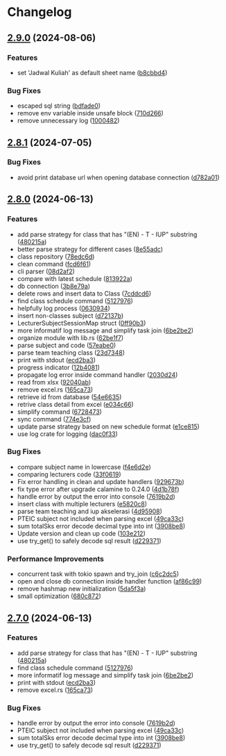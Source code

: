 # Changelog

## [2.9.0](https://github.com/albugowy15/auto-frs-schedule/compare/v2.8.1...v2.9.0) (2024-08-06)


### Features

* set 'Jadwal Kuliah' as default sheet name ([b8cbbd4](https://github.com/albugowy15/auto-frs-schedule/commit/b8cbbd449d081af6d26cebdf2f523b1feb344426))


### Bug Fixes

* escaped sql string ([bdfade0](https://github.com/albugowy15/auto-frs-schedule/commit/bdfade06a552bfe7a93326c52e7c674636b24b6a))
* remove env variable inside unsafe block ([710d266](https://github.com/albugowy15/auto-frs-schedule/commit/710d266eeb8d1a33b948f5b46ce89b95beda82ce))
* remove unnecessary log ([1000482](https://github.com/albugowy15/auto-frs-schedule/commit/10004826cf62a01adabbb49a3a9906a3a7392e48))

## [2.8.1](https://github.com/albugowy15/auto-frs-schedule/compare/v2.8.0...v2.8.1) (2024-07-05)


### Bug Fixes

* avoid print database url when opening database connection ([d782a01](https://github.com/albugowy15/auto-frs-schedule/commit/d782a013187608c413a41144761caf0ae14d59ad))

## [2.8.0](https://github.com/albugowy15/auto-frs-schedule/compare/v2.7.0...v2.8.0) (2024-06-13)


### Features

* add parse strategy for class that has "(EN) - T - IUP" substring ([480215a](https://github.com/albugowy15/auto-frs-schedule/commit/480215ac52dc9f7b6592a77abbe50d73b9b0ada2))
* better parse strategy for different cases ([8e55adc](https://github.com/albugowy15/auto-frs-schedule/commit/8e55adc4ead6e7cea183e7c9c1e0d1df00377d55))
* class repository ([78edc6d](https://github.com/albugowy15/auto-frs-schedule/commit/78edc6d71069e23cc0bb74ab637c937bcb5ef6c5))
* clean command ([fcd6f61](https://github.com/albugowy15/auto-frs-schedule/commit/fcd6f6165368f2da54622499ed380fe8c06a768c))
* cli parser ([08d2af2](https://github.com/albugowy15/auto-frs-schedule/commit/08d2af22fa56403df028ce40eef5c342c89c4b39))
* compare with latest schedule ([813922a](https://github.com/albugowy15/auto-frs-schedule/commit/813922aa4d0b84bcf449d481c36c3a7d731cdded))
* db connection ([3b8e79a](https://github.com/albugowy15/auto-frs-schedule/commit/3b8e79a289206e6a4ea2736bebcd096f59120d03))
* delete rows and insert data to Class ([7cddcd6](https://github.com/albugowy15/auto-frs-schedule/commit/7cddcd6114dae3ca14e55a8deb8b660e9d2d042f))
* find class schedule command ([5127976](https://github.com/albugowy15/auto-frs-schedule/commit/512797658d8576d4c2ea59846ee3ffc924a7927c))
* helpfully log process ([0630934](https://github.com/albugowy15/auto-frs-schedule/commit/06309347a47190448af09500336b1ecc63a6f4ae))
* insert non-classes subject ([d72137b](https://github.com/albugowy15/auto-frs-schedule/commit/d72137bc0848a85c059b17371529f2e45305d9cb))
* LecturerSubjectSessionMap struct ([0ff90b3](https://github.com/albugowy15/auto-frs-schedule/commit/0ff90b39deb2ff120c8d43af8651567d2d7a81a4))
* more informatif log message and simplify task join ([6be2be2](https://github.com/albugowy15/auto-frs-schedule/commit/6be2be26e36355700689cc151e1d4e387b40fde1))
* organize module with lib.rs ([62be1f7](https://github.com/albugowy15/auto-frs-schedule/commit/62be1f754acb1d56d606e1c7ee496616aceb7eb2))
* parse subject and code ([57eabe0](https://github.com/albugowy15/auto-frs-schedule/commit/57eabe046e2475148f1aad00c47a3076762835be))
* parse team teaching class ([23d7348](https://github.com/albugowy15/auto-frs-schedule/commit/23d7348af229324f760b69b4ecb986c29a1e0179))
* print with stdout ([ecd2ba3](https://github.com/albugowy15/auto-frs-schedule/commit/ecd2ba332fcc4bf7cffeff7e3ddf81e12754321b))
* progress indicator ([12b4081](https://github.com/albugowy15/auto-frs-schedule/commit/12b4081103d25fda397598da0cdf8ae831e3641b))
* propagate log error inside command handler ([2030d24](https://github.com/albugowy15/auto-frs-schedule/commit/2030d2445562e9d7f6b1f1727af1f1b0793b0367))
* read from xlsx ([92040ab](https://github.com/albugowy15/auto-frs-schedule/commit/92040ab71cfd3b9d93b545f00c141ef45d869e39))
* remove excel.rs ([165ca73](https://github.com/albugowy15/auto-frs-schedule/commit/165ca73dccc5bd24068b561bdbb01f7467917fda))
* retrieve id from database ([54e6635](https://github.com/albugowy15/auto-frs-schedule/commit/54e6635757ae25140badeab7a19a1c7360871ccb))
* retrive class detail from excel ([e034c66](https://github.com/albugowy15/auto-frs-schedule/commit/e034c666a87fba4ae415f5988fbbf5a42fbcab27))
* simplify command ([6728473](https://github.com/albugowy15/auto-frs-schedule/commit/67284732770971b8dbea488c040c6215fe9bafbe))
* sync command ([774e3cf](https://github.com/albugowy15/auto-frs-schedule/commit/774e3cf4a23f352ef19e45c8f0829483a741bffc))
* update parse strategy based on new schedule format ([e1ce815](https://github.com/albugowy15/auto-frs-schedule/commit/e1ce8151602b010d46d568cdfe0cb89d4e1d5be3))
* use log crate for logging ([dac0f33](https://github.com/albugowy15/auto-frs-schedule/commit/dac0f33755a254da4ced304bd57884af2cbf44b1))


### Bug Fixes

* compare subject name in lowercase ([f4e6d2e](https://github.com/albugowy15/auto-frs-schedule/commit/f4e6d2e112a9b9d39b2e1ec3919cb59f6bc844cd))
* comparing lecturers code ([33f0619](https://github.com/albugowy15/auto-frs-schedule/commit/33f0619c8225cc413cc0db7ff271f53b94e1b469))
* Fix error handling in clean and update handlers ([929673b](https://github.com/albugowy15/auto-frs-schedule/commit/929673b6c199009715354c1154647ac179683a7e))
* fix type error after upgrade calamine to 0.24.0 ([4d1b78f](https://github.com/albugowy15/auto-frs-schedule/commit/4d1b78fed22f769a34f350b06c5a0c3a43508bcf))
* handle error by output the error into console ([7619b2d](https://github.com/albugowy15/auto-frs-schedule/commit/7619b2d6bda05e87b402389d9c4c83aa25d0adbd))
* insert class with multiple lecturers ([e5820c8](https://github.com/albugowy15/auto-frs-schedule/commit/e5820c845dc7e58b515c8beb94434b2f62067df4))
* parse team teaching and iup akselerasi ([4d95908](https://github.com/albugowy15/auto-frs-schedule/commit/4d95908b7be1f61d074f9ed3d593fbe098ce5d73))
* PTEIC subject not included when parsing excel ([49ca33c](https://github.com/albugowy15/auto-frs-schedule/commit/49ca33cef61ffdd7064b77ffd7813397048d0736))
* sum totalSks error decode decimal type into int ([3908be8](https://github.com/albugowy15/auto-frs-schedule/commit/3908be8b00b48bf58be4ce7a0a9af4d522ed423a))
* Update version and clean up code ([103e212](https://github.com/albugowy15/auto-frs-schedule/commit/103e21294723bdd072400dcb56310796bc6b8412))
* use try_get() to safely decode sql result ([d229371](https://github.com/albugowy15/auto-frs-schedule/commit/d22937193a1e459ba4f94904552568d01c0ccbc1))


### Performance Improvements

* concurrent task with tokio spawn and try_join ([c6c2dc5](https://github.com/albugowy15/auto-frs-schedule/commit/c6c2dc57ba2add30ecfd7d00822dd74b5744bd09))
* open and close db connection inside handler function ([af86c99](https://github.com/albugowy15/auto-frs-schedule/commit/af86c99d197a2d023760321d0761d4311ebe3728))
* remove hashmap new initialization ([5da5f3a](https://github.com/albugowy15/auto-frs-schedule/commit/5da5f3aeddb9e12e65fc8624f7961be9848fbe63))
* small optimization ([680c872](https://github.com/albugowy15/auto-frs-schedule/commit/680c872bce063b5f0fe100a7c35c1b5605995f03))

## [2.7.0](https://github.com/albugowy15/auto-frs-schedule/compare/v2.6.2...v2.7.0) (2024-06-13)


### Features

* add parse strategy for class that has "(EN) - T - IUP" substring ([480215a](https://github.com/albugowy15/auto-frs-schedule/commit/480215ac52dc9f7b6592a77abbe50d73b9b0ada2))
* find class schedule command ([5127976](https://github.com/albugowy15/auto-frs-schedule/commit/512797658d8576d4c2ea59846ee3ffc924a7927c))
* more informatif log message and simplify task join ([6be2be2](https://github.com/albugowy15/auto-frs-schedule/commit/6be2be26e36355700689cc151e1d4e387b40fde1))
* print with stdout ([ecd2ba3](https://github.com/albugowy15/auto-frs-schedule/commit/ecd2ba332fcc4bf7cffeff7e3ddf81e12754321b))
* remove excel.rs ([165ca73](https://github.com/albugowy15/auto-frs-schedule/commit/165ca73dccc5bd24068b561bdbb01f7467917fda))


### Bug Fixes

* handle error by output the error into console ([7619b2d](https://github.com/albugowy15/auto-frs-schedule/commit/7619b2d6bda05e87b402389d9c4c83aa25d0adbd))
* PTEIC subject not included when parsing excel ([49ca33c](https://github.com/albugowy15/auto-frs-schedule/commit/49ca33cef61ffdd7064b77ffd7813397048d0736))
* sum totalSks error decode decimal type into int ([3908be8](https://github.com/albugowy15/auto-frs-schedule/commit/3908be8b00b48bf58be4ce7a0a9af4d522ed423a))
* use try_get() to safely decode sql result ([d229371](https://github.com/albugowy15/auto-frs-schedule/commit/d22937193a1e459ba4f94904552568d01c0ccbc1))
